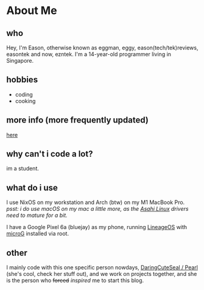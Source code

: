 # About Me

## who

Hey, I'm Eason, otherwise known as eggman, eggy, eason(tech/tek)reviews, easontek and now, ezntek. I'm a 14-year-old programmer living in Singapore. 

## hobbies

* coding
* cooking

## more info (more frequently updated)

[here](https://github.com/ezntek)

## why can't i code a lot?

im a student.

## what do i use
I use NixOS on my workstation and Arch (btw) on my M1 MacBook Pro.
_psst: i do use macOS on my mac a little more, as the [Asahi Linux](https://asahilinux.org) drivers need to mature for a bit._

I have a Google Pixel 6a (bluejay) as my phone, running [LineageOS](https://lineageos.org) with [microG](https://microg.org) installed via root.

## other

I mainly code with this one specific person nowdays, [DaringCuteSeal / Pearl](https://daringcuteseal.xyz) (she's cool, check her stuff out), and we work on projects together, and she is the person who ~~forced~~ *inspired* me to start this blog.